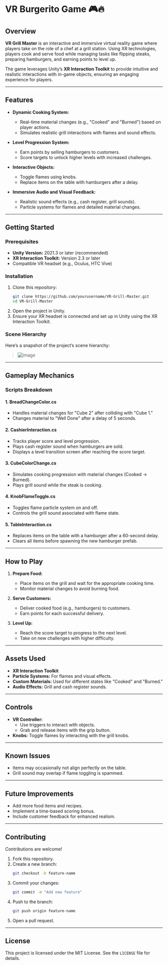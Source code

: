 # VR Burgerito Game 🎮🔥  

## Overview  
**VR Grill Master** is an interactive and immersive virtual reality game where players take on the role of a chef at a grill station. Using XR technologies, players cook and serve food while managing tasks like flipping steaks, preparing hamburgers, and earning points to level up.  

The game leverages Unity’s **XR Interaction Toolkit** to provide intuitive and realistic interactions with in-game objects, ensuring an engaging experience for players.

---

## Features  
- **Dynamic Cooking System:**  
  - Real-time material changes (e.g., "Cooked" and "Burned") based on player actions.  
  - Simulates realistic grill interactions with flames and sound effects.  

- **Level Progression System:**  
  - Earn points by selling hamburgers to customers.  
  - Score targets to unlock higher levels with increased challenges.  

- **Interactive Objects:**  
  - Toggle flames using knobs.  
  - Replace items on the table with hamburgers after a delay.  

- **Immersive Audio and Visual Feedback:**  
  - Realistic sound effects (e.g., cash register, grill sounds).  
  - Particle systems for flames and detailed material changes.

---

## Getting Started  

### Prerequisites  
- **Unity Version:** 2021.3 or later (recommended)  
- **XR Interaction Toolkit:** Version 2.3 or later  
- Compatible VR headset (e.g., Oculus, HTC Vive)  

### Installation  
1. Clone this repository:  
   ```bash  
   git clone https://github.com/yourusername/VR-Grill-Master.git  
   cd VR-Grill-Master  
   ```  
2. Open the project in Unity.  
3. Ensure your XR headset is connected and set up in Unity using the XR Interaction Toolkit.  

### Scene Hierarchy  
Here’s a snapshot of the project’s scene hierarchy:  
> ![image](https://github.com/user-attachments/assets/d2209b42-5873-4b48-a097-949b5abcb6f7)

---

## Gameplay Mechanics  

### Scripts Breakdown  

#### 1. **BreadChangeColor.cs**  
- Handles material changes for "Cube 2" after colliding with "Cube 1."  
- Changes material to "Well Done" after a delay of 5 seconds.  

#### 2. **CashierInteraction.cs**  
- Tracks player score and level progression.  
- Plays cash register sound when hamburgers are sold.  
- Displays a level transition screen after reaching the score target.  

#### 3. **CubeColorChange.cs**  
- Simulates cooking progression with material changes (Cooked → Burned).  
- Plays grill sound while the steak is cooking.  

#### 4. **KnobFlameToggle.cs**  
- Toggles flame particle system on and off.  
- Controls the grill sound associated with flame state.  

#### 5. **TableInteraction.cs**  
- Replaces items on the table with a hamburger after a 60-second delay.  
- Clears all items before spawning the new hamburger prefab.  

---

## How to Play  
1. **Prepare Food:**  
   - Place items on the grill and wait for the appropriate cooking time.  
   - Monitor material changes to avoid burning food.  

2. **Serve Customers:**  
   - Deliver cooked food (e.g., hamburgers) to customers.  
   - Earn points for each successful delivery.  

3. **Level Up:**  
   - Reach the score target to progress to the next level.  
   - Take on new challenges with higher difficulty.  

---

## Assets Used  
- **XR Interaction Toolkit**  
- **Particle Systems:** For flames and visual effects.  
- **Custom Materials:** Used for different states like "Cooked" and "Burned."  
- **Audio Effects:** Grill and cash register sounds.  

---

## Controls  
- **VR Controller:**  
  - Use triggers to interact with objects.  
  - Grab and release items with the grip button.  
- **Knobs:** Toggle flames by interacting with the grill knobs.  

---

## Known Issues  
- Items may occasionally not align perfectly on the table.  
- Grill sound may overlap if flame toggling is spammed.  

---

## Future Improvements  
- Add more food items and recipes.  
- Implement a time-based scoring bonus.  
- Include customer feedback for enhanced realism.  

---

## Contributing  
Contributions are welcome!  
1. Fork this repository.  
2. Create a new branch:  
   ```bash  
   git checkout -b feature-name  
   ```  
3. Commit your changes:  
   ```bash  
   git commit -m "Add new feature"  
   ```  
4. Push to the branch:  
   ```bash  
   git push origin feature-name  
   ```  
5. Open a pull request.  

---

## License  
This project is licensed under the MIT License. See the `LICENSE` file for details.  

